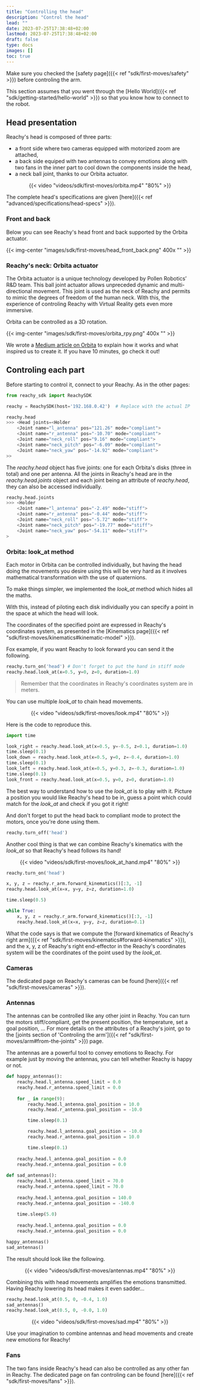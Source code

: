 ```yaml
---
title: "Controlling the head"
description: "Control the head"
lead: ""
date: 2023-07-25T17:38:48+02:00
lastmod: 2023-07-25T17:38:48+02:00
draft: false
type: docs
images: []
toc: true
---
```


Make sure you checked the [safety page]({{< ref "sdk/first-moves/safety" >}}) before controling the arm.

This section assumes that you went through the [Hello World]({{< ref "sdk/getting-started/hello-world" >}}) so that you know how to connect to the robot.

## Head presentation

Reachy's head is composed of three parts:
* a front side where two cameras equipped with motorized zoom are attached,
* a back side equiped with two antennas to convey emotions along with two fans in the inner part to cool down the components inside the head,
* a neck ball joint, thanks to our Orbita actuator.  

<p align="center">
    {{< video "videos/sdk/first-moves/orbita.mp4" "80%" >}}
</p>

The complete head's specifications are given [here]({{< ref "advanced/specifications/head-specs" >}}).

### Front and back

Below you can see Reachy's head front and back supported by the Orbita actuator.

{{< img-center "images/sdk/first-moves/head_front_back.png" 400x "" >}}

### Reachy's neck: Orbita actuator

The Orbita actuator is a unique technology developed by Pollen Robotics’ R&D team. This ball joint actuator allows unpreceded dynamic and multi-directional movement. This joint is used as the neck of Reachy and permits to mimic the degrees of freedom of the human neck. With this, the experience of controling Reachy with Virtual Reality gets even more immersive.

Orbita can be controlled as a 3D rotation.

{{< img-center "images/sdk/first-moves/orbita_rpy.png" 400x "" >}}

We wrote a [Medium article on Orbita](https://medium.com/pollen-robotics/orbita-is-turning-heads-literally-d10d378550e2) to explain how it works and what inspired us to create it. If you have 10 minutes, go check it out!

## Controling each part

Before starting to control it, connect to your Reachy. As in the other pages:

```python
from reachy_sdk import ReachySDK

reachy = ReachySDK(host='192.168.0.42')  # Replace with the actual IP

reachy.head
>>> <Head joints=<Holder
	<Joint name="l_antenna" pos="121.26" mode="compliant">
	<Joint name="r_antenna" pos="-10.70" mode="compliant">
	<Joint name="neck_roll" pos="9.16" mode="compliant">
	<Joint name="neck_pitch" pos="-6.09" mode="compliant">
	<Joint name="neck_yaw" pos="-14.92" mode="compliant">
>>
```

The *reachy.head* object has five joints: one for each Orbita's disks (three in total) and one per antenna. All the joints in Reachy's head are in the *reachy.head.joints* object and each joint being an attribute of *reachy.head*, they can also be accessed individually.

```python
reachy.head.joints
>>> <Holder
	<Joint name="l_antenna" pos="-2.49" mode="stiff">
	<Joint name="r_antenna" pos="-0.44" mode="stiff">
	<Joint name="neck_roll" pos="-5.72" mode="stiff">
	<Joint name="neck_pitch" pos="-19.77" mode="stiff">
	<Joint name="neck_yaw" pos="-54.11" mode="stiff">
>
```

### Orbita: look_at method

Each motor in Orbita can be controlled individually, but having the head doing the movements you desire using this will be very hard as it involves mathematical transformation with the use of quaternions.

To make things simpler, we implemented the *look_at* method which hides all the maths.

With this, instead of piloting each disk individually you can specify a point in the space at which the head will look.

The coordinates of the specified point are expressed in Reachy's coordinates system, as presented in the [Kinematics page]({{< ref "sdk/first-moves/kinematics#kinematic-model" >}}). 

Fox example, if you want Reachy to look forward you can send it the following.

```python
reachy.turn_on('head') # Don't forget to put the hand in stiff mode
reachy.head.look_at(x=0.5, y=0, z=0, duration=1.0)
```

> Remember that the coordinates in Reachy's coordinates system are in meters.

You can use multiple *look_at* to chain head movements.

<p align="center">
    {{< video "videos/sdk/first-moves/look.mp4" "80%" >}}
</p>

Here is the code to reproduce this.

```python
import time

look_right = reachy.head.look_at(x=0.5, y=-0.5, z=0.1, duration=1.0)
time.sleep(0.1)
look_down = reachy.head.look_at(x=0.5, y=0, z=-0.4, duration=1.0)
time.sleep(0.1)
look_left = reachy.head.look_at(x=0.5, y=0.3, z=-0.3, duration=1.0)
time.sleep(0.1)
look_front = reachy.head.look_at(x=0.5, y=0, z=0, duration=1.0)
```

The best way to understand how to use the *look_at* is to play with it. Picture a position you would like Reachy's head to be in, guess a point which could match for the *look_at* and check if you got it right!

And don't forget to put the head back to compliant mode to protect the motors, once you're done using them.

```python
reachy.turn_off('head')
```

Another cool thing is that we can combine Reachy's kinematics with the *look_at* so that Reachy's head follows its hand!

<p align="center">
    {{< video "videos/sdk/first-moves/look_at_hand.mp4" "80%" >}}
</p>

```python
reachy.turn_on('head')

x, y, z = reachy.r_arm.forward_kinematics()[:3, -1]
reachy.head.look_at(x=x, y=y, z=z, duration=1.0)

time.sleep(0.5)

while True:
    x, y, z = reachy.r_arm.forward_kinematics()[:3, -1]
    reachy.head.look_at(x=x, y=y, z=z, duration=0.1)
```

What the code says is that we compute the [forward kinematics of Reachy's right arm]({{< ref "sdk/first-moves/kinematics#forward-kinematics" >}}), and the x, y, z of Reachy's right end-effector in the Reachy's coordinates system will be the coordinates of the point used by the *look_at*.

### Cameras

The dedicated page on Reachy's cameras can be found [here]({{< ref "sdk/first-moves/cameras" >}}).

### Antennas

The antennas can be controlled like any other joint in Reachy. You can turn the motors stiff/compliant, get the present position, the temperature, set a goal position, ... 
For more details on the attributes of a Reachy's joint, go to the [joints section of 'Controling the arm']({{< ref "sdk/first-moves/arm#from-the-joints" >}}) page. 

The antennas are a powerful tool to convey emotions to Reachy. For example just by moving the antennas, you can tell whether Reachy is happy or not.

```python
def happy_antennas():
    reachy.head.l_antenna.speed_limit = 0.0
    reachy.head.r_antenna.speed_limit = 0.0
    
    for _ in range(9):
        reachy.head.l_antenna.goal_position = 10.0
        reachy.head.r_antenna.goal_position = -10.0

        time.sleep(0.1)

        reachy.head.l_antenna.goal_position = -10.0
        reachy.head.r_antenna.goal_position = 10.0

        time.sleep(0.1)
    
    reachy.head.l_antenna.goal_position = 0.0
    reachy.head.r_antenna.goal_position = 0.0
        
def sad_antennas():
    reachy.head.l_antenna.speed_limit = 70.0
    reachy.head.r_antenna.speed_limit = 70.0
    
    reachy.head.l_antenna.goal_position = 140.0
    reachy.head.r_antenna.goal_position = -140.0
    
    time.sleep(5.0)
    
    reachy.head.l_antenna.goal_position = 0.0
    reachy.head.r_antenna.goal_position = 0.0

happy_antennas()
sad_antennas()
```

The result should look like the following.

<p align="center">
    {{< video "videos/sdk/first-moves/antennas.mp4" "80%" >}}
</p>

Combining this with head movements amplifies the emotions transmitted. Having Reachy lowering its head makes it even sadder...

```python
reachy.head.look_at(0.5, 0, -0.4, 1.0)
sad_antennas()
reachy.head.look_at(0.5, 0, -0.0, 1.0)
```

<p align="center">
    {{< video "videos/sdk/first-moves/sad.mp4" "80%" >}}
</p>

Use your imagination to combine antennas and head movements and create new emotions for Reachy!

### Fans

The two fans inside Reachy's head can also be controlled as any other fan in Reachy. The dedicated page on fan controling can be found [here]({{< ref "sdk/first-moves/fans" >}}).
